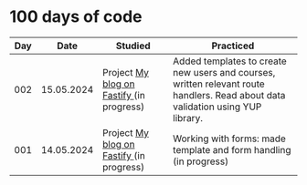 # 100 days of code

| Day | Date | Studied | Practiced |
| --- | --- | --- | --- |
| 002 | 15.05.2024 | Project [ My blog on Fastify ](https://github.com/fairwind2k/Blog-fastify) (in progress) | Added templates to create new users and courses, written relevant route handlers. Read about data validation using YUP library. |
| 001 | 14.05.2024 | Project [ My blog on Fastify ](https://github.com/fairwind2k/Blog-fastify) (in progress) | Working with forms: made template and form handling  (in progress) |
